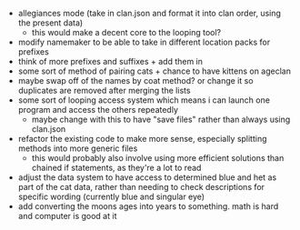 - allegiances mode (take in clan.json and format it into clan order, using the present data)
    - this would make a decent core to the looping tool?
- modify namemaker to be able to take in different location packs for prefixes
- think of more prefixes and suffixes + add them in
- some sort of method of pairing cats + chance to have kittens on ageclan
- maybe swap off of the names by coat method? or change it so duplicates are removed after merging the lists
- some sort of looping access system which means i can launch one program and access the others repeatedly
    - maybe change with this to have "save files" rather than always using clan.json
- refactor the existing code to make more sense, especially splitting methods into more generic files
    - this would probably also involve using more efficient solutions than chained if statements, as they're a lot to read
- adjust the data system to have access to determined blue and het as part of the cat data, rather than needing to check
 descriptions for specific wording (currently blue and singular eye)
- add converting the moons ages into years to something. math is hard and computer is good at it